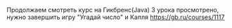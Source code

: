 Продолжаем смотреть курс на Гикбренс(Java) 3 урока просмотрено, нужно завершить игру "Угадай число" и Капля 
https://gb.ru/courses/1117
